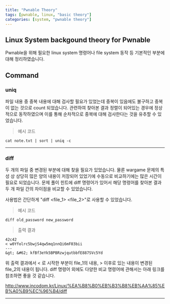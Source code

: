 ```yaml
---
title: "Pwnable Theory"
tags: [pwnable, linux, "basic theory"]
categories: [system, "pwnable theory"]
---
```


Linux System backgound theory for Pwnable
------------------------------------------

Pwnable을 위해 필요한 linux system 명령어나 file system 동작 등 기본적인 부분에 대해 정리하였습니다.

## **Command**

### uniq

파일 내용 중 중복 내용에 대해 검사할 필요가 있었는데 중복이 있음에도 불구하고 중복이 없는 것으로 count 되었습니다. 관련하여 찾아본 결과 정렬이 되어있는 경우에 정상적으로 동작하였으며 이를 통해 순차적으로 중복에 대해 검사한다는 것을 유추할 수 있었습니다.

> 예시 코드
```
cat note.txt | sort | uniq -c
```

* * *

### diff

두 개의 파일 중 변경된 부분에 대해 찾을 필요가 있었습니다. 물론 wargame 문제의 특성 상 상당히 많은 양의 내용이 저장되어 있었기에 수동으로 비교하기에는 많은 시간이 필요로 되었습니다. 문제 풀이 힌트에 diff 명령어가 있어서 해당 명령어를 찾아본 결과 두 개 파일 간의 차이점을 비교할 수 있었습니다.

사용법은 간단하게 "diff <file_1> <file_2>"로 사용할 수 있었습니다.

> 예시 코드
```
diff old_password new_password
```

> 출력 결과
```
42c42
< w0Yfolrc5bwjS4qw5mq1nnQi6mF03bii
---
&gt; &#62; kfBf3eYk5BPBRzwjqutbbfE887SVc5Yd
```

위 출력 결과에서 < 로 시작한 부분이 file_1의 내용, > 이후로 있는 내용이 변경된 file_2의 내용이 됩니다. diff 명령어 외에도 다양한 비교 명령어에 관해서는 아래 링크를 참조하면 좋을 것 같습니다.

<http://www.incodom.kr/Linux/%EA%B8%B0%EB%B3%B8%EB%AA%85%EB%A0%B9%EC%96%B4/diff>

* * *


